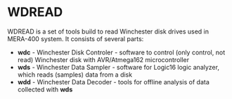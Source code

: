 
WDREAD
==========================================================================

WDREAD is a set of tools build to read Winchester disk drives used in
MERA-400 system. It consists of several parts:

* **wdc** - Winchester Disk Controler - software to control (only control, not read) Winchester disk with AVR/Atmega162 microcontroller
* **wds** - Winchester Data Sampler - software for Logic16 logic analyzer, which reads (samples) data from a disk
* **wdd** - Winchester Data Decoder - tools for offline analysis of data collected with **wds**


